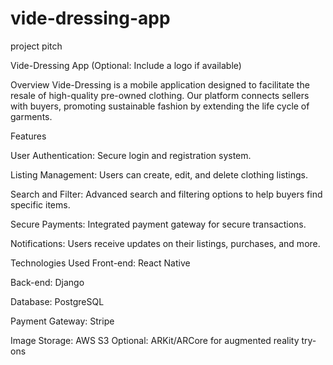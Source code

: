 # vide-dressing-app
project pitch

Vide-Dressing App
 (Optional: Include a logo if available)

Overview
Vide-Dressing is a mobile application designed to facilitate the resale of high-quality pre-owned clothing. Our platform connects sellers with buyers, promoting sustainable fashion by extending the life cycle of garments.

Features

User Authentication: Secure login and registration system.

Listing Management: Users can create, edit, and delete clothing listings.

Search and Filter: Advanced search and filtering options to help buyers find specific items.

Secure Payments: Integrated payment gateway for secure transactions.

Notifications: Users receive updates on their listings, purchases, and more.


Technologies Used
Front-end: React Native

Back-end: Django

Database: PostgreSQL

Payment Gateway: Stripe

Image Storage: AWS S3
Optional: ARKit/ARCore for augmented reality try-ons
